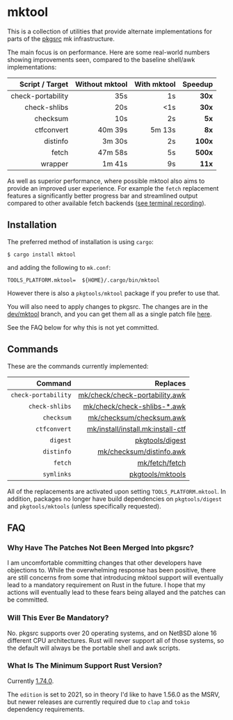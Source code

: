 # mktool

This is a collection of utilities that provide alternate implementations for
parts of the [pkgsrc](https://github.com/NetBSD/pkgsrc/) mk infrastructure.

The main focus is on performance.  Here are some real-world numbers showing
improvements seen, compared to the baseline shell/awk implementations:

|  Script / Target | Without mktool | With mktool |  Speedup |
|------------------:|--------------:|------------:|---------:|
| check-portability |           35s |          1s |  **30x** |
|      check-shlibs |           20s |         <1s |  **30x** |
|          checksum |           10s |          2s |   **5x** |
|        ctfconvert |       40m 39s |      5m 13s |   **8x** |
|          distinfo |        3m 30s |          2s | **100x** |
|             fetch |       47m 58s |          5s | **500x** |
|           wrapper |        1m 41s |          9s |  **11x** |

As well as superior performance, where possible mktool also aims to provide an
improved user experience.  For example the `fetch` replacement features a
significantly better progress bar and streamlined output compared to other
available fetch backends
([see terminal recording](https://asciinema.org/a/S4MWXHLSJmL4GKYAhOBIIHE31)).

## Installation

The preferred method of installation is using `cargo`:

```shell
$ cargo install mktool
```

and adding the following to `mk.conf`:

```make
TOOLS_PLATFORM.mktool=  ${HOME}/.cargo/bin/mktool
```

However there is also a `pkgtools/mktool` package if you prefer to use that.

You will also need to apply changes to pkgsrc.  The changes are in the
[dev/mktool](https://github.com/NetBSD/pkgsrc/compare/trunk...TritonDataCenter:pkgsrc:dev/mktool)
branch, and you can get them all as a single patch file
[here](https://github.com/NetBSD/pkgsrc/compare/trunk...TritonDataCenter:pkgsrc:dev/mktool.patch).

See the FAQ below for why this is not yet committed.

## Commands

These are the commands currently implemented:

|             Command | Replaces |
|--------------------:|---------:|
| `check-portability` | [mk/check/check-portability.awk](https://github.com/NetBSD/pkgsrc/blob/trunk/mk/check/check-portability.awk) |
|      `check-shlibs` | [mk/check/check-shlibs-\*.awk](https://github.com/NetBSD/pkgsrc/blob/trunk/mk/check/check-shlibs-elf.awk) |
|          `checksum` | [mk/checksum/checksum.awk](https://github.com/NetBSD/pkgsrc/blob/trunk/mk/checksum/checksum.awk) |
|        `ctfconvert` | [mk/install/install.mk:install-ctf](https://github.com/NetBSD/pkgsrc/blob/1660a054/mk/install/install.mk#L357-L384) |
|            `digest` | [pkgtools/digest](https://github.com/NetBSD/pkgsrc/blob/trunk/pkgtools/digest/Makefile) |
|          `distinfo` | [mk/checksum/distinfo.awk](https://github.com/NetBSD/pkgsrc/blob/trunk/mk/checksum/distinfo.awk) |
|             `fetch` | [mk/fetch/fetch](https://github.com/NetBSD/pkgsrc/blob/trunk/mk/fetch/fetch) |
|          `symlinks` | [pkgtools/mktools](https://github.com/NetBSD/pkgsrc/blob/trunk/pkgtools/mktools/files/mk-buildlink-symlinks.c) |

All of the replacements are activated upon setting `TOOLS_PLATFORM.mktool`.
In addition, packages no longer have build dependencies on `pkgtools/digest`
and `pkgtools/mktools` (unless specifically requested).

## FAQ

### Why Have The Patches Not Been Merged Into pkgsrc?

I am uncomfortable committing changes that other developers have objections to.
While the overwhelming response has been positive, there are still concerns
from some that introducing mktool support will eventually lead to a mandatory
requirement on Rust in the future.  I hope that my actions will eventually lead
to these fears being allayed and the patches can be committed.

### Will This Ever Be Mandatory?

No.  pkgsrc supports over 20 operating systems, and on NetBSD alone 16
different CPU architectures.  Rust will never support all of those systems, so
the default will always be the portable shell and awk scripts.

### What Is The Minimum Support Rust Version?

Currently [1.74.0](https://blog.rust-lang.org/2023/11/16/Rust-1.74.0.html).

The `edition` is set to 2021, so in theory I'd like to have 1.56.0 as the
MSRV, but newer releases are currently required due to `clap` and `tokio`
dependency requirements.
